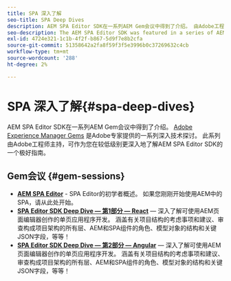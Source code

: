 ```yaml
---
title: SPA 深入了解
seo-title: SPA Deep Dives
description: AEM SPA Editor SDK在一系列AEM Gem会议中得到了介绍。 由Adobe工程师主持，此系列可作为一个极好的指南，在由Adobe工程师主持的较低级别更深入地了解AEM SPA Editor SDK。
seo-description: The AEM SPA Editor SDK was featured in a series of AEM Gems sessions. Hosted by Adobe engineers, this series can serve as a great guide to gain a deeper understanding of the AEM SPA Editor SDK at a low level, hosted by Adobe engineers.
exl-id: 4724e321-1c1b-4f2f-b867-5d9f7e8b2cfa
source-git-commit: 51358642a2fa8f59f3f5e3996b0c37269632c4cb
workflow-type: tm+mt
source-wordcount: '288'
ht-degree: 2%

---
```


# SPA 深入了解{#spa-deep-dives}

AEM SPA Editor SDK在一系列AEM Gem会议中得到了介绍。 [Adobe Experience Manager Gems](https://helpx.adobe.com/experience-manager/kt/eseminars/gems/aem-index.html) 是Adobe专家提供的一系列深入技术探讨。 此系列由Adobe工程师主持，可作为您在较低级别更深入地了解AEM SPA Editor SDK的一个极好指南。

## Gem会议 {#gem-sessions}

* **[AEM SPA Editor](https://experienceleague.adobe.com/docs/experience-manager-gems-events/gems/gems2018/aem-spa-editor.html)** - SPA Editor的初学者概述。 如果您刚刚开始使用AEM中的SPA，请从此处开始。
* **[SPA Editor SDK Deep Dive — 第1部分 — React](https://experienceleague.adobe.com/docs/experience-manager-gems-events/gems/gems2018/spa-editor-sdk-deep-dive-react.html)**  — 深入了解可使用AEM页面编辑器创作的单页应用程序开发。 涵盖有关项目结构的考虑事项和建议、审查构成项目架构的所有层、AEM和SPA组件的角色、模型对象的结构和关键JSON字段，等等！
* **[SPA Editor SDK Deep Dive — 第2部分 — Angular](https://experienceleague.adobe.com/docs/experience-manager-gems-events/gems/gems2018/spa-editor-sdk-deep-dive-angular.html)**  — 深入了解可使用AEM页面编辑器创作的单页应用程序开发。 涵盖有关项目结构的考虑事项和建议、审查构成项目架构的所有层、AEM和SPA组件的角色、模型对象的结构和关键JSON字段，等等！
